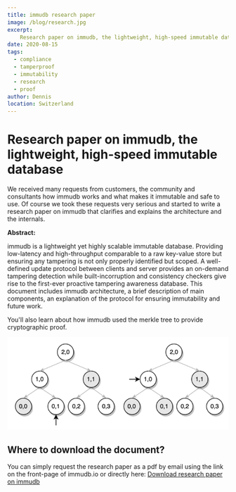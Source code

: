 ```yaml
---
title: immudb research paper
image: /blog/research.jpg
excerpt: 
    Research paper on immudb, the lightweight, high-speed immutable database
date: 2020-08-15
tags: 
  - compliance
  - tamperproof
  - immutability
  - research
  - proof
author: Dennis
location: Switzerland
---
```


# Research paper on immudb, the lightweight, high-speed immutable database

We received many requests from customers, the community and consultants how immudb works and what makes it immutable and safe to use. Of course we took these requests very serious and started to write a research paper on immudb that clarifies and explains the architecture and the internals. 

**Abstract:**

immudb  is  a  lightweight  yet  highly  scalable  immutable database. Providing low-latency and high-throughput comparable to a raw key-value store but ensuring any tampering is not only properly identified but scoped. A well-defined update protocol between clients and server provides an on-demand tampering detection while built-incorruption and consistency checkers give rise to the first-ever proactive tampering awareness database. This document includes immudb architecture, a brief description of main components, an explanation of the protocol for ensuring immutability and future work.

You'll also learn about how immudb used the merkle tree to provide cryptographic proof.

![immudb cryptographic proof](/blog/proof.png)



## Where to download the document?

You can simply request the research paper as a pdf by email using the link on the front-page of immudb.io or directly here: [Download research paper on immudb](https://immudb.io/?research-paper)
